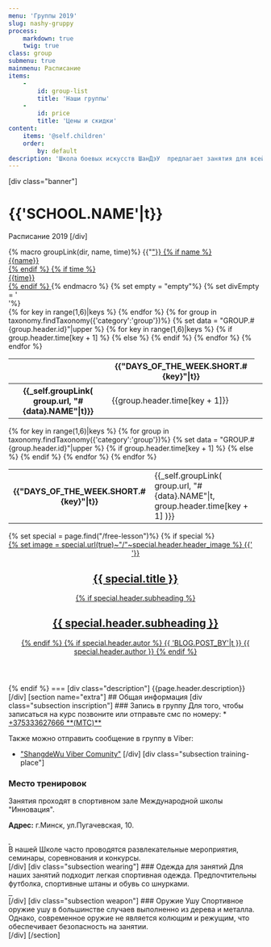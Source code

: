 ```yaml
---
menu: 'Группы 2019'
slug: nashy-gruppy
process:
    markdown: true
    twig: true
class: group
submenu: true
mainmenu: Расписание
items:
    -
        id: group-list
        title: 'Наши группы'
    -
        id: price
        title: 'Цены и скидки'
content:
    items: '@self.children'
    order:
        by: default
description: 'Школа боевых искусств ШанДэУ  предлагает занятия для всей семьи! Курсы Тайцзицюань и внутренних стилей подойдут для молодежи и взрослых, занятия по спортивному ушу ориентированы на детей и подростков. Приглашаем всех погрузиться в прекрасный мир исскусства Ушу!'
---
```


[div class="banner"]
# {{'SCHOOL.NAME'|t}}
 Расписание 2019
[/div]
<div class="group-schedule table-responsive">
  {% macro groupLink(dir, name, time)%}
    {{"<a href="~dir~">"}}
      {% if name %}
        <div class="name">{{name}}</div>
    {% endif %}
    {% if time %}
        <div class="time">{{time}}</div>
    {% endif %}
    </a>
  {% endmacro %}
 {% set empty = "empty"%}
 {% set divEmpty = '<div class="empty"> </div>'%}
   <div class="desktop">
      <table class="table table-hover">
        <thead>
          <th class="empty"><div class="empty"> </div></th>
          {% for key in range(1,6)|keys %}
                <th>{{"DAYS_OF_THE_WEEK.SHORT.#{key}"|t}}</th>
          {% endfor %}
        </thead>
        <tbody>
          {% for group in taxonomy.findTaxonomy({'category':'group'})%}
             {% set data = "GROUP.#{group.header.id}"|upper %}
               <tr class="{{group.header.class}}">
                  <th>
                    {{_self.groupLink( group.url, "#{data}.NAME"|t)}}
                  </th>
                  {% for key  in range(1,6)|keys %}
                    {% if group.header.time[key + 1] %}
                  <td>
                    <div class="time">{{group.header.time[key + 1]}}</div>
                  </td>
                  {% else %}
                  <td>
                    <div class="empty"></div>
                  </td>
                  {% endif %}
                  {% endfor %}
                </tr>
          {% endfor %}
        </tbody>
      </table>
  </div>
  <div class="mobile">
      <table class="table table-hover">
        {% for key in range(1,6)|keys %}
        <tr>
          <th>{{"DAYS_OF_THE_WEEK.SHORT.#{key}"|t}}</th>
            {% for group in taxonomy.findTaxonomy({'category':'group'})%}
            {% set data = "GROUP.#{group.header.id}"|upper %}
            {% if group.header.time[key + 1] %}
            <td class="{{group.header.class}}">
              {{_self.groupLink( group.url, "#{data}.NAME"|t, group.header.time[key + 1] )}}
            </td>
            {% else %}
                <td class="empty"> </td>
            {% endif %}
          {% endfor %}
        </tr>
        {% endfor %}
  </table>
  </div>
</div>
{% set special = page.find("/free-lesson")%}
{% if special %}
<section class="special">
  <a href="free-lesson">
  <div class="post {{special.header.body_classes}}">
    {% set image = special.url(true)~"/"~special.header.header_image %}
     {{'<header class="intro-header" style="background-image: url('~ image ~')">'}}
        <div class="container">
            <div class="row">
                <div class="col-lg-8 col-lg-offset-2 col-md-10 col-md-offset-1">
                    <div class="post-heading">
                        <h1>{{ special.title }}</h1>
                        {% if special.header.subheading %}
                        <h2 class="subheading">{{ special.header.subheading }}</h2>
                        {% endif %}
                        {% if special.header.autor %}
                        <span class="meta">{{ 'BLOG.POST_BY'|t }} {{ special.header.author }}
                          {% endif %}
                    </div>
                </div>
            </div>
        </div>
    </header>
  </div>
</a>
</section>
{% endif %}
===
[div class="description"]
{{page.header.description}}
[/div]
[section  name="extra"]
## Общая информация
[div class="subsection inscription"]
### Запись в группу
Для того, чтобы записаться на курс позвоните или отправьте смс по номеру:
  * <a href="tel:+375333627666"><span class="fa-li"><i class="fas fa-phone"></i></span>+375333627666 **(MTC)**<span class="phone-icon icon-viber fab fa-viber"></span></a>

Также можно отправить сообщение в группу в Viber:
  * ["ShangdeWu Viber Comunity"](https://invite.viber.com/?g2=AQBRfEE5RaC4HUoljKHKzhh0gOgx%2Bf0yckdKJ7LQ6yvCkQ6tgoaJfA%2B6EuoeX9v%2B)
[/div]
[div class="subsection training-place"]
### Место тренировок
Занятия проходят в спортивном зале Международной школы "Инновация".

**Адрес:** <span><i class="fas fa-map"></i> г.Минск, ул.Пугачевская, 10.</span>
<div class="gallery slider-lightbox">
  <a class="thumbnail" href="groups/hall-taijiquan.jpg" target="_blank">
    <img src="groups/hall-taijiquan.jpg" alt="">
  </a>
  <a class="thumbnail" href="groups/hall-wushu.jpg" target="_blank">
    <img src="groups/hall-wushu.jpg" alt="">
  </a>
</div>
В нашей Школе часто проводятся развлекательные мероприятия, семинары, соревнования и конкурсы.
<div class="gallery single-lightbox">
  <a class="thumbnail" href="groups/shangdewu-na-batuta.jpg" target="_blank">
    <img src="groups/shangdewu-na-batuta.jpg" alt="">
  </a>
</div>
[/div]
[div class="subsection wearing"]
### Одежда для занятий
Для наших занятий подходит легкая спортивная одежда. Предпочтительны футболка, спортивные штаны и обувь со шнурками. 
<div class="gallery slider-lightbox">
  <a class="thumbnail" href="groups/wushu-training-wearing.jpg" target="_blank">
    <img src="groups/wushu-training-wearing.jpg" alt="">
  </a>
  <a class="thumbnail" href="groups/shangdewu-training-wearing.jpg" target="_blank">
    <img src="groups/shangdewu-training-wearing.jpg" alt="">
  </a>
  <a class="thumbnail" href="groups/shangdewu-training.jpg" target="_blank">
    <img src="groups/shangdewu-training.jpg" alt="">
  </a>
</div>
[/div]
[div class="subsection weapon"]
### Оружие Ушу
Спортивное оружие ушу в большинстве случаев выполненно из дерева и металла. Однако, современное оружие не является колющим и режущим, что обеспечивает безопасность на занятии.
<div class="gallery container">
  <div class="col-sm-4 col-xs-12 weapon-image single-lightbox">
    <a class="thumbnail" href="groups/wushu-fan.jpg" target="_blank">
      <img src="groups/wushu-fan.jpg" alt="">
    </a>
  </div>
  <div class="col-sm-4 col-xs-12 weapon-image single-lightbox">
    <a class="thumbnail" href="groups/wushu-sable.jpg" target="_blank">
      <img src="groups/wushu-sable.jpg" alt="">
    </a>
  </div>
  <div class="col-sm-4 col-xs-12 weapon-image single-lightbox">
    <a class="thumbnail" href="groups/wushu-gun.jpg" target="_blank">
      <img src="groups/wushu-gun.jpg" alt="">
    </a>
  </div>
</div>
[/div]
[/section]
